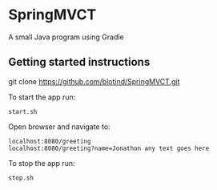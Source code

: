 # SpringMVCT
A small Java program using Gradle

## Getting started instructions

git clone https://github.com/blotind/SpringMVCT.git

To start the app run:

    start.sh
    
Open browser and navigate to:

    localhost:8080/greeting
    localhost:8080/greeting?name=Jonathon any text goes here

To stop the app run:

    stop.sh

